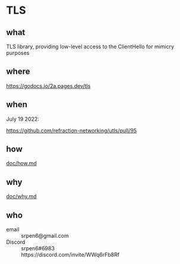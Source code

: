 # TLS

## what

TLS library, providing low-level access to the ClientHello for mimicry purposes

## where

https://godocs.io/2a.pages.dev/tls

## when

July 19 2022:

https://github.com/refraction-networking/utls/pull/95

## how

[doc/how.md](doc/how.md)

## why

[doc/why.md](doc/why.md)

## who

<dl>
   <dt>
   email
   </dt>
   <dd>
   srpen6@gmail.com
   </dd>
   <dt>
   Discord
   </dt>
   <dd>
   srpen6#6983
   </dd>
   <dd>
   https://discord.com/invite/WWq6rFb8Rf
   </dd>
</dl>
